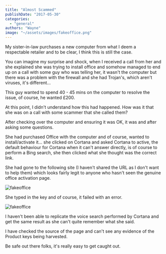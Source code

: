```yaml
---
title: "Almost Scammed"
publishDate: "2017-05-30"
categories: 
  - "general"
authors: "Wayne"
image: "~/assets/images/fakeoffice.png"
---
```


My sister-in-law purchases a new computer from what I deem a respectable retailer and to be clear, I think this is still the case.

You can imagine my surprise and shock, when I received a call from her and she explained she was trying to install office and somehow managed to end up on a call with some guy who was telling her, it wasn't the computer but there was a problem with the firewall and she had Trojan's, which aren't viruses, it's different...

This guy wanted to spend 40 - 45 mins on the computer to resolve the issue, of course, he wanted £200.

At this point, I didn't understand how this had happened. How was it that she was on a call with some scammer that she called them?

After checking over the computer and ensuring it was OK, it was and after asking some questions.  

She had purchased Office with the computer and of course, wanted to install/activate it... she clicked on Cortana and asked Cortana to active, the default behaviour for Cortana when it can't answer directly, is of course to perform a Bing search, she then clicked what she thought was the correct link.

She had gone to the following site (I haven't shared the URL as I don't want to help them) which looks fairly legit to anyone who hasn't seen the genuine office activation page.

![fakeoffice](/images/fakeoffice.png)

She typed in the key and of course, it failed with an error.

![fakeoffice](/images/fakeoffice2.png)

I haven't been able to replicate the voice search performed by Cortana and get the same result as she can't quite remember what she said.

I have checked the source of the page and can't see any evidence of the Product keys being harvested.

Be safe out there folks, it's really easy to get caught out.
